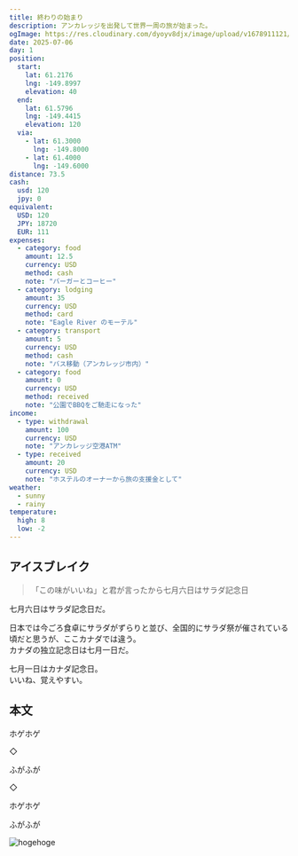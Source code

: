 ```yaml
---
title: 終わりの始まり
description: アンカレッジを出発して世界一周の旅が始まった。
ogImage: https://res.cloudinary.com/dyoyv8djx/image/upload/v1678911121/cld-sample-2.jpg
date: 2025-07-06
day: 1
position:
  start:
    lat: 61.2176
    lng: -149.8997
    elevation: 40
  end:
    lat: 61.5796
    lng: -149.4415
    elevation: 120
  via:
    - lat: 61.3000
      lng: -149.8000
    - lat: 61.4000
      lng: -149.6000
distance: 73.5
cash:
  usd: 120
  jpy: 0
equivalent:
  USD: 120
  JPY: 18720
  EUR: 111
expenses:
  - category: food
    amount: 12.5
    currency: USD
    method: cash
    note: "バーガーとコーヒー"
  - category: lodging
    amount: 35
    currency: USD
    method: card
    note: "Eagle River のモーテル"
  - category: transport
    amount: 5
    currency: USD
    method: cash
    note: "バス移動（アンカレッジ市内）"
  - category: food
    amount: 0
    currency: USD
    method: received
    note: "公園でBBQをご馳走になった"
income:
  - type: withdrawal
    amount: 100
    currency: USD
    note: "アンカレッジ空港ATM"
  - type: received
    amount: 20
    currency: USD
    note: "ホステルのオーナーから旅の支援金として"
weather:
  - sunny
  - rainy
temperature:
  high: 8
  low: -2
---
```


## アイスブレイク

> 「この味がいいね」と君が言ったから七月六日はサラダ記念日

七月六日はサラダ記念日だ。

日本では今ごろ食卓にサラダがずらりと並び、全国的にサラダ祭が催されている頃だと思うが、ここカナダでは違う。<br>
カナダの独立記念日は七月一日だ。

七月一日はカナダ記念日。<br>
いいね、覚えやすい。

## 本文

ホゲホゲ

◇

ふがふが

◇

ホゲホゲ

ふがふが

![hogehoge](https://res.cloudinary.com/dyoyv8djx/image/upload/v1678911121/cld-sample-2.jpg)